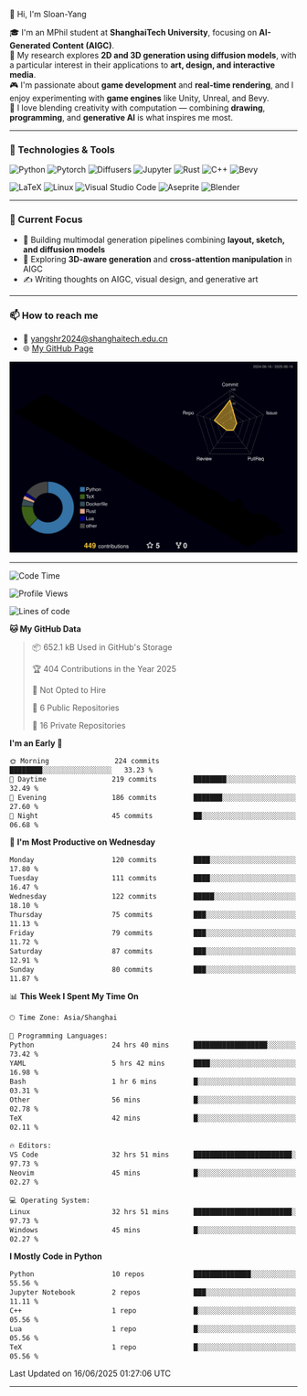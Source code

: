 👋 Hi, I'm Sloan-Yang

🎓 I'm an MPhil student at **ShanghaiTech University**, focusing on **AI-Generated Content (AIGC)**.  
🧠 My research explores **2D and 3D generation using diffusion models**, with a particular interest in their applications to **art, design, and interactive media**.  
🎮 I'm passionate about **game development** and **real-time rendering**, and I enjoy experimenting with **game engines** like Unity, Unreal, and Bevy.  
🎨 I love blending creativity with computation — combining **drawing**, **programming**, and **generative AI** is what inspires me most.

---

### 🧰 Technologies & Tools

![Python](https://img.shields.io/badge/python-%233776AB.svg?style=for-the-badge&logo=python&logoColor=white)
![Pytorch](https://img.shields.io/badge/pytorch-%23EE4C2C.svg?style=for-the-badge&logo=pytorch&logoColor=white)
![Diffusers](https://img.shields.io/badge/diffusers-HuggingFace-yellow?style=for-the-badge&logo=huggingface&logoColor=black)
![Jupyter](https://img.shields.io/badge/Jupyter-%23F37626.svg?style=for-the-badge&logo=Jupyter&logoColor=white)
![Rust](https://img.shields.io/badge/Rust-%23000000.svg?style=for-the-badge&logo=rust&logoColor=white)
![C++](https://img.shields.io/badge/C++-%2300599C.svg?style=for-the-badge&logo=c%2B%2B&logoColor=white)
![Bevy](https://img.shields.io/badge/Bevy-000000.svg?style=for-the-badge&logo=bevy&logoColor=white)

![LaTeX](https://img.shields.io/badge/LaTeX-47A141?style=for-the-badge&logo=latex&logoColor=white)
![Linux](https://img.shields.io/badge/Linux-FCC624?style=for-the-badge&logo=linux&logoColor=black)
![Visual Studio Code](https://img.shields.io/badge/VSCode-0078d7.svg?style=for-the-badge&logo=visual-studio-code&logoColor=white)
![Aseprite](https://img.shields.io/badge/Aseprite-FFFFFF?style=for-the-badge&logo=Aseprite&logoColor=%237D929E)
![Blender](https://img.shields.io/badge/Blender-F5792A?style=for-the-badge&logo=blender&logoColor=white)

---

### 🔭 Current Focus

- 🎨 Building multimodal generation pipelines combining **layout, sketch, and diffusion models**
- 🧪 Exploring **3D-aware generation** and **cross-attention manipulation** in AIGC
- ✍️ Writing thoughts on AIGC, visual design, and generative art

---

### 📫 How to reach me

- 📧 <a href="mailto:yangshr2024@shanghaitech.edu.cn">yangshr2024@shanghaitech.edu.cn</a>
- 🌐 [My GitHub Page](https://sloan-yang.github.io)  



![3D Profile](https://raw.githubusercontent.com/Sloan-Yang/Sloan-Yang/main/profile-3d-contrib/profile-night-rainbow.svg)

---


<!--START_SECTION:waka-->
![Code Time](http://img.shields.io/badge/Code%20Time-220%20hrs%2044%20mins-blue)

![Profile Views](http://img.shields.io/badge/Profile%20Views-20-blue)

![Lines of code](https://img.shields.io/badge/From%20Hello%20World%20I%27ve%20Written-2.0%20million%20lines%20of%20code-blue)

**🐱 My GitHub Data** 

> 📦 652.1 kB Used in GitHub's Storage 
 > 
> 🏆 404 Contributions in the Year 2025
 > 
> 🚫 Not Opted to Hire
 > 
> 📜 6 Public Repositories 
 > 
> 🔑 16 Private Repositories 
 > 
**I'm an Early 🐤** 

```text
🌞 Morning                224 commits         ████████░░░░░░░░░░░░░░░░░   33.23 % 
🌆 Daytime                219 commits         ████████░░░░░░░░░░░░░░░░░   32.49 % 
🌃 Evening                186 commits         ███████░░░░░░░░░░░░░░░░░░   27.60 % 
🌙 Night                  45 commits          ██░░░░░░░░░░░░░░░░░░░░░░░   06.68 % 
```
📅 **I'm Most Productive on Wednesday** 

```text
Monday                   120 commits         ████░░░░░░░░░░░░░░░░░░░░░   17.80 % 
Tuesday                  111 commits         ████░░░░░░░░░░░░░░░░░░░░░   16.47 % 
Wednesday                122 commits         █████░░░░░░░░░░░░░░░░░░░░   18.10 % 
Thursday                 75 commits          ███░░░░░░░░░░░░░░░░░░░░░░   11.13 % 
Friday                   79 commits          ███░░░░░░░░░░░░░░░░░░░░░░   11.72 % 
Saturday                 87 commits          ███░░░░░░░░░░░░░░░░░░░░░░   12.91 % 
Sunday                   80 commits          ███░░░░░░░░░░░░░░░░░░░░░░   11.87 % 
```


📊 **This Week I Spent My Time On** 

```text
🕑︎ Time Zone: Asia/Shanghai

💬 Programming Languages: 
Python                   24 hrs 40 mins      ██████████████████░░░░░░░   73.42 % 
YAML                     5 hrs 42 mins       ████░░░░░░░░░░░░░░░░░░░░░   16.98 % 
Bash                     1 hr 6 mins         █░░░░░░░░░░░░░░░░░░░░░░░░   03.31 % 
Other                    56 mins             █░░░░░░░░░░░░░░░░░░░░░░░░   02.78 % 
TeX                      42 mins             █░░░░░░░░░░░░░░░░░░░░░░░░   02.11 % 

🔥 Editors: 
VS Code                  32 hrs 51 mins      ████████████████████████░   97.73 % 
Neovim                   45 mins             █░░░░░░░░░░░░░░░░░░░░░░░░   02.27 % 

💻 Operating System: 
Linux                    32 hrs 51 mins      ████████████████████████░   97.73 % 
Windows                  45 mins             █░░░░░░░░░░░░░░░░░░░░░░░░   02.27 % 
```

**I Mostly Code in Python** 

```text
Python                   10 repos            ██████████████░░░░░░░░░░░   55.56 % 
Jupyter Notebook         2 repos             ███░░░░░░░░░░░░░░░░░░░░░░   11.11 % 
C++                      1 repo              █░░░░░░░░░░░░░░░░░░░░░░░░   05.56 % 
Lua                      1 repo              █░░░░░░░░░░░░░░░░░░░░░░░░   05.56 % 
TeX                      1 repo              █░░░░░░░░░░░░░░░░░░░░░░░░   05.56 % 
```




 Last Updated on 16/06/2025 01:27:06 UTC
<!--END_SECTION:waka-->

---





